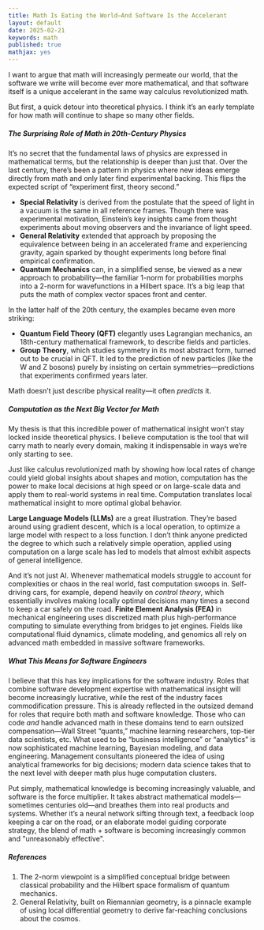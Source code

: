 ```yaml
---
title: Math Is Eating the World—And Software Is the Accelerant
layout: default
date: 2025-02-21
keywords: math
published: true
mathjax: yes
---
```


I want to argue that math will increasingly permeate our world, that the software we write will become ever more mathematical, and that software itself is a unique accelerant in the same way calculus revolutionized math.

But first, a quick detour into theoretical physics. I think it’s an early template for how math will continue to shape so many other fields.

##### The Surprising Role of Math in 20th-Century Physics

It’s no secret that the fundamental laws of physics are expressed in mathematical terms, but the relationship is deeper than just that. Over the last century, there’s been a pattern in physics where new ideas emerge directly from math and only later find experimental backing. This flips the expected script of “experiment first, theory second.”

- **Special Relativity** is derived from the postulate that the speed of light in a vacuum is the same in all reference frames. Though there was experimental motivation, Einstein’s key insights came from thought experiments about moving observers and the invariance of light speed.
- **General Relativity** extended that approach by proposing the equivalence between being in an accelerated frame and experiencing gravity, again sparked by thought experiments long before final empirical confirmation.
- **Quantum Mechanics** can, in a simplified sense, be viewed as a new approach to probability—the familiar 1-norm for probabilities morphs into a 2-norm for wavefunctions in a Hilbert space. It’s a big leap that puts the math of complex vector spaces front and center.

In the latter half of the 20th century, the examples became even more striking:

- **Quantum Field Theory (QFT)** elegantly uses Lagrangian mechanics, an 18th-century mathematical framework, to describe fields and particles. 
- **Group Theory**, which studies symmetry in its most abstract form, turned out to be crucial in QFT. It led to the prediction of new particles (like the W and Z bosons) purely by insisting on certain symmetries—predictions that experiments confirmed years later.

Math doesn’t just describe physical reality—it often *predicts* it.

##### Computation as the Next Big Vector for Math

My thesis is that this incredible power of mathematical insight won’t stay locked inside theoretical physics. I believe computation is the tool that will carry math to nearly every domain, making it indispensable in ways we’re only starting to see.

Just like calculus revolutionized math by showing how local rates of change could yield global insights about shapes and motion, computation has the power to make local decisions at high speed or on large-scale data and apply them to real-world systems in real time. Computation translates local mathematical insight to more optimal global behavior.

**Large Language Models (LLMs)** are a great illustration. They’re based around using gradient descent, which is a local operation, to optimize a large model with respect to a loss function. I don’t think anyone predicted the degree to which such a relatively simple operation, applied using computation on a large scale has led to models that almost exhibit aspects of general intelligence. 

And it’s not just AI. Whenever mathematical models struggle to account for complexities or chaos in the real world, fast computation swoops in. Self-driving cars, for example, depend heavily on *control theory*, which essentially involves making locally optimal decisions many times a second to keep a car safely on the road. **Finite Element Analysis (FEA)** in mechanical engineering uses discretized math plus high-performance computing to simulate everything from bridges to jet engines. Fields like computational fluid dynamics, climate modeling, and genomics all rely on advanced math embedded in massive software frameworks.

##### What This Means for Software Engineers

I believe that this has key implications for the software industry. Roles that combine software development expertise with mathematical insight will become increasingly lucrative, while the rest of the industry faces commodification pressure. This is already reflected in the outsized demand for roles that require both math and software knowledge. Those who can code *and* handle advanced math in these domains tend to earn outsized compensation—Wall Street “quants,” machine learning researchers, top-tier data scientists, etc. What used to be “business intelligence” or “analytics” is now sophisticated machine learning, Bayesian modeling, and data engineering. Management consultants pioneered the idea of using analytical frameworks for big decisions; modern data science takes that to the next level with deeper math plus huge computation clusters.

Put simply, mathematical knowledge is becoming increasingly valuable, and software is the force multiplier. It takes abstract mathematical models—sometimes centuries old—and breathes them into real products and systems. Whether it’s a neural network sifting through text, a feedback loop keeping a car on the road, or an elaborate model guiding corporate strategy, the blend of math + software is becoming increasingly common and "unreasonably effective".

##### References
1. The 2-norm viewpoint is a simplified conceptual bridge between classical probability and the Hilbert space formalism of quantum mechanics.  
2. General Relativity, built on Riemannian geometry, is a pinnacle example of using local differential geometry to derive far-reaching conclusions about the cosmos.
